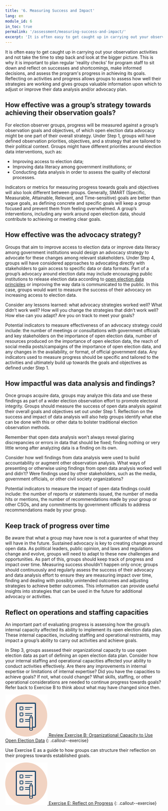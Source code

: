 ```yaml
---
title: '6. Measuring Success and Impact'
lang: en
module_id: 6
in_toc: true
permalink: '/assessment/measuring-success-and-impact/'
excerpt: 'It is often easy to get caught up in carrying out your observation activities and not take the time to step back and look at the bigger picture.'
---
```


It is often easy to get caught up in carrying out your observation activities and not take the time to step back and look at the bigger picture. This is why it is important to plan regular 'reality checks’ for program staff to sit down and reflect on successes and shortcomings, make informed decisions, and assess the program's progress in achieving its goals. Reflecting on activities and progress allows groups to assess how well their strategies are working and gives groups valuable information upon which to adjust or improve their data analysis and/or advocacy plan.

## How effective was a group’s strategy towards achieving their observation goals?

For election observer groups, progress will be measured against a group’s observation goals and objectives, of which open election data advocacy might be one part of their overall strategy. Under Step 1, groups will have defined observation priorities, objectives, and a strategy that are tailored to their political context. Groups might have different priorities around election data interventions, such as:

- Improving access to election data;
- Improving data literacy among government institutions; or
- Conducting data analysis in order to assess the quality of electoral processes.

Indicators or metrics for measuring progress towards goals and objectives will also look different between groups. Generally, SMART (Specific, Measurable, Attainable, Relevant, and Time-sensitive) goals are better than vague goals, as defining concrete and specific goals will keep a group focused and prevent them from feeling overwhelmed. A group’s interventions, including any work around open election data, should contribute to achieving or meeting clear goals.

## How effective was the advocacy strategy?

Groups that aim to improve access to election data or improve data literacy among government institutions would design an advocacy strategy to advocate for these changes among relevant stakeholders. Under Step 4, groups will have considered approaches to advocating directly with stakeholders to gain access to specific data or data formats. Part of a group’s advocacy around election data may include encouraging public institutions to release election data according to [open election data principles](/en/guide/principles/) or improving the way data is communicated to the public. In this case, groups would want to measure the success of their advocacy on increasing access to election data.

Consider any lessons learned: what advocacy strategies worked well? What didn’t work well? How will you change the strategies that didn’t work well? How else can you adapt? Are you on track to meet your goals?

Potential indicators to measure effectiveness of an advocacy strategy could include: the number of meetings or consultations with government officials and key stakeholders on the importance of open election data, number of resources produced on the importance of open election data, the reach of social media posts/campaigns of the importance of open election data, and any changes in the availability, or format, of official government data. Any indicators used to measure progress should be specific and tailored to the activities and ultimately build up towards the goals and objectives as defined under Step 1.

## How impactful was data analysis and findings?

Once groups acquire data, groups may analyze this data and use these findings as part of a wider election observation effort to promote electoral integrity. Groups should measure the success of open data analysis against their overall goals and objectives set out under Step 1. Reflection on the success and impact of data analysis will also help groups identify what else can be done with this or other data to bolster traditional election observation methods.

Remember that open data analysis won’t always reveal glaring discrepancies or errors in data that should be fixed; finding nothing or very little wrong after analyzing data is a finding on its own.

Consider how well findings from data analysis were used to build accountability or augment other observation analysis. What ways of presenting or otherwise using findings from open data analysis worked well and didn’t? Were findings used by other stakeholders, such as the media, government officials, or other civil society organizations?

Potential indicators to measure the impact of open data findings could include: the number of reports or statements issued, the number of media hits or mentions, the number of recommendations made by your group or other CSOs, and any commitments by government officials to address recommendations made by your group.

## Keep track of progress over time

Be aware that what a group may have now is not a guarantee of what they will have in the future. Sustained advocacy is key to creating change around open data. As political leaders, public opinion, and laws and regulations change and evolve, groups will need to adapt to these new challenges and opportunities. As part of this, groups should keep track of progress and impact over time. Measuring success shouldn’t happen only once; groups should continuously and regularly assess the success of their advocacy and data analysis effort to ensure they are measuring impact over time, finding and dealing with possibly unintended outcomes and adjusting strategies to achieve better outcomes. This information can provide useful insights into strategies that can be used in the future for additional advocacy or activities.

## Reflect on operations and staffing capacities

An important part of evaluating progress is assessing how the group’s internal capacity affected its ability to implement its open election data plan. These internal capacities, including staffing and operational restraints, may impact a group’s ability to carry out activities and achieve goals.

In Step 3, groups assessed their organizational capacity to use open election data as part of defining an open election data plan. Consider how your internal staffing and operational capacities affected your ability to conduct activities effectively. Are there any improvements in internal expertise or limitations of internal expertise? Did you have the capacities to achieve goals? If not, what could change? What skills, staffing, or other operational considerations are needed to continue progress towards goals? Refer back to Exercise B to think about what may have changed since then.

[![](/assets/images/assessment/exercise_icon.svg) Review Exercise B: Organizational Capacity to Use Open Election Data](/assets/assessment/exercises/Exercise_B.pdf)
{: .callout--exercise}

Use Exercise E as a guide to how groups can structure their reflection on their progress towards established goals.

[![](/assets/images/assessment/exercise_icon.svg) Exercise E: Reflect on Progress](/assets/assessment/exercises/Exercise_E.pdf)
{: .callout--exercise}
